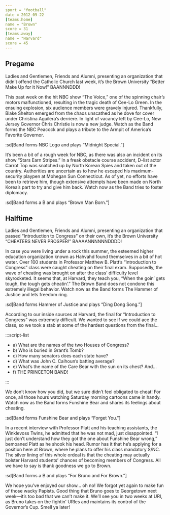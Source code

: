 ```yaml
---
sport = "football"
date = 2012-09-22
[teams.home]
name = "Brown"
score = 31
[teams.away]
name = "Harvard"
score = 45
---
```


## Pregame

Ladies and Gentlemen, Friends and Alumni, presenting an organization that didn’t offend the Catholic Church last week, it’s the Brown University “Better Make Up for it Now!” BAANNNDDD!

This past week on the hit NBC show “The Voice,” one of the spinning chair’s motors malfunctioned, resulting in the tragic death of Cee-Lo Green. In the ensuing explosion, six audience members were gravely injured. Thankfully, Blake Shelton emerged from the chaos unscathed as he dove for cover under Christina Aguilera’s derriere. In light of vacancy left by Cee-Lo, New Jersey Governor Chris Christie is now a new judge. Watch as the Band forms the NBC Peacock and plays a tribute to the Armpit of America’s Favorite Governor.

:sd[Band forms NBC Logo and plays “Midnight Special.”]

It’s been a bit of a rough week for NBC, as there was also an incident on its show “Stars Earn Stripes.” In a freak obstacle course accident, D-list actor Carrot Top was snatched up by North Korean Spies and taken out of the country. Authorities are uncertain as to how he escaped his maximum-security playpen at Mohegan Sun Connecticut. As of yet, no efforts have been to retrieve him, though extensive attempts have been made on North Korea’s part to try and give him back. Watch now as the Band tries to foster diplomacy.

:sd[Band forms a B and plays “Brown Man Born.”]

## Halftime

Ladies and Gentlemen, Friends and Alumni, presenting an organization that passed “Introduction to Congress” on their own, it’s the Brown University “CHEATERS NEVER PROSPER!” BAAAANNNNNNDDDD!

In case you were living under a rock this summer, the esteemed higher education organization known as Hahvahd found themselves in a bit of hot water. Over 100 students in Professor Matthew B. Platt’s “Introduction to Congress” class were caught cheating on their final exam. Supposedly, the wave of cheating was brought on after the class’ difficulty level skyrocketed. It seems that, at Harvard, they teach you, “When the goin’ gets tough, the tough gets cheatin’.” The Brown Band does not condone this extremely illegal behavior. Watch now as the Band forms The Hammer of Justice and lets freedom ring.

:sd[Band forms Hammer of Justice and plays “Ding Dong Song.”]

According to our inside sources at Harvard, the final for “Introduction to Congress” was extremely difficult. We wanted to see if we could ace the class, so we took a stab at some of the hardest questions from the final...

:::script-list

- a) What are the names of the two Houses of Congress?
- b) Who is buried in Grant’s Tomb?
- c) How many senators does each state have?
- d) What was John C. Calhoun’s batting average?
- e) What’s the name of the Care Bear with the sun on its chest? And...
- f) THE PRINCETON BAND!

:::

We don’t know how you did, but we sure didn’t feel obligated to cheat! For once, all those hours watching Saturday morning cartoons came in handy. Watch now as the Band forms Funshine Bear and shares its feelings about cheating.

:sd[Band forms Funshine Bear and plays “Forget You.”]

In a recent interview with Professor Platt and his teaching assistants, the Winklevoss Twins, he admitted that he was not mad, just disappointed. “I just don’t understand how they got the one about Funshine Bear wrong,” bemoaned Platt as he shook his head. Rumor has it that he’s applying for a position here at Brown, where he plans to offer his class mandatory S/NC. The silver lining of this whole ordeal is that the cheating may actually bolster Harvard students’ chances of becoming members of Congress. All we have to say is thank goodness we go to Brown.

:sd[Band forms a B and plays “For Bruno and For Brown.”]

We hope you’ve enjoyed our show... oh no! We forgot yet again to make fun of those wacky Papists. Good thing that Bruno goes to Georgetown next week—it’s too bad that we can’t make it. We’ll see you in two weeks at URI, as Bruno takes on the fightin’ URIes and maintains its control of the Governor’s Cup. Smell ya later!
